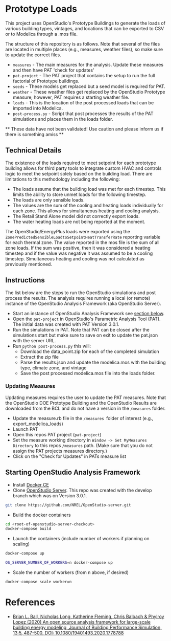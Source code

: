 # Prototype Loads

This project uses OpenStudio's Prototype Buildings to generate the loads of various building types, vintages, and 
locations that can be exported to CSV or to Modelica through a .mos file.

The structure of this repository is as follows. Note that several of the files are located in multiple places (e.g.,
measures, weather files), so make sure to update the correct files.

* `measures` - The main measures for the analysis. Update these measures and then have PAT 'check for updates'
* `pat-project` - The PAT project that contains the setup to run the full factorial of Prototype buildings.
* `seeds` - These models get replaced but a seed model is required for PAT.
* `weather` - These weather files get replaced by the OpenStudio Prototype measure; however, PAT requires a starting weather file.
* `loads` - This is the location of the post processed loads that can be imported into Modelica.
* `post-process.py` - Script that post processes the results of the PAT simulations and places them in the loads folder. 

** These data have not been validated! Use caution and please inform us if there is something amiss **

## Technical Details

The existence of the loads required to meet setpoint for each prototype building allows for third party tools to
integrate custom HVAC and controls logic to meet the setpoint solely based on the building load. There are 
limitations to this methodology including the following: 
  * The loads assume that the building load was met for each timestep. This limits the ability to store unmet loads 
  for the following timestep. 
  * The loads are only sensible loads.
  * The values are the sum of the cooling and heating loads individually for each zone. This allows for simultaneous
  heating and cooling analysis.
  * The Retail Stand Alone model did not correctly export loads.
  * The water heating loads are not being reported at the moment.

The OpenStudio/EnergyPlus loads were exported using the `ZonePredictedSensibleLoadtoSetpointHeatTransferRate`
reporting variable for each thermal zone. The value reported in the mos file is the sum of all zone loads. If the
sum was positive, then it was considered a heating timestep and if the value was negative it was assumed to be a 
cooling timestep. Simultaneous heating and cooling was not calculated as previously mentioned.

## Instructions

The list below are the steps to run the OpenStudio simulations and post process the results. The analysis requires running 
a local (or remote) instance of the OpenStudio Analysis Framework (aka OpenStudio Server). 

* Start an instance of OpenStudio Analysis Framework see [section below](#starting-openstudio-analysis-framework).
* Open the `pat-project` in OpenStudio's Parametric Analysis Tool (PAT). The initial data was created with PAT Version 3.0.1.
* Run the simulations in PAT. Note that PAT can be closed after the simulations start but make sure to save on exit to update the pat.json with the server URL.
* Run `python post-process.py` this will:
    * Download the data_point.zip for each of the completed simulation
    * Extract the zip file
    * Parse the results.json and update the modelica.mos with the building type, climate zone, and vintage
    * Save the post processed modelica.mos file into the loads folder.

### Updating Measures

Updating measures requires the user to update the PAT measures. Note that the OpenStudio DOE Prototype Building and
the OpenStudio Results are downloaded from the BCL and do not have a version in the `/measures` folder.
 
* Update the measure.rb file in the `/measures `folder of interest (e.g., export_modelica_loads)
* Launch PAT
* Open this repos PAT project (`pat-project`)
* Set the measure working directory in `Window -> Set MyMeasures Directory` to this repos `/measures` path. (Make sure that you do not assign the PAT projects measures directory.)
* Click on the "Check for Updates" in PATs measure list 

## Starting OpenStudio Analysis Framework

* Install [Docker CE](https://docs.docker.com/install/)
* Clone [OpenStudio Server](https://github.com/nrel/openstudio-server). This repo was created with the develop branch which was on Version 3.0.1.

```bash
git clone https://github.com/NREL/OpenStudio-server.git
```

* Build the docker containers

```bash
cd <root-of-openstudio-server-checkout>
docker-compose build
```

* Launch the containers (include number of workers if planning on scaling)

```bash
docker-compose up
```

```bash
OS_SERVER_NUMBER_OF_WORKERS=n docker-compose up
```

* Scale the number of workers (from n above, if desired)

```bash
docker-compose scale worker=n
```
# References

* [Brian L. Ball, Nicholas Long, Katherine Fleming, Chris Balbach & Phylroy Lopez (2020) An open source analysis framework for large-scale building energy modeling, Journal of Building Performance Simulation, 13:5, 487-500, DOI: 10.1080/19401493.2020.1778788](https://www.tandfonline.com/doi/full/10.1080/19401493.2020.1778788)

 